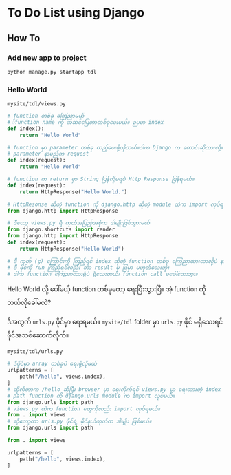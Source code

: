 # To Do List using Django



## How To

### Add new app to project

```bash
python manage.py startapp tdl
```


### Hello World

```mysite/tdl/views.py```
```python
# function တစ်ခု ကြေညာမယ်
# ်function name ကို အဆင်ပြေတာတစ်ခုပေးမယ်။​ ဉပမာ index
def index():
    return "Hello World"

# function မှာ parameter တစ်ခု ထည့်ပေးဖို့လိုတယ်။​ဒါက Django က တောင်းဆိုထားလို့။
# parameter နာမည်က request 
def index(request):
    return "Hello World"

# function က return မှာ String ပြန်လို့မရပဲ​ Http Response ပြန်ရမယ်။
def index(request):
    return HttpResponse("Hello World.")

# HttpResonse ဆိုတဲ့ function ကို django.http ဆိုတဲ့ module ထဲက import လုပ်ရမယ်။
from django.http import HttpResponse

# ဒီတော့ views.py ရဲံ ကုတ်အပြည့်အစုံက ဒါမျိုးဖြစ်သွားမယ်
from django.shortcuts import render
from django.http import HttpResponse
def index(request):
    return HttpResponse("Hello World")

# ဒီ​ ကုတ် (၄)​ ကြောင်းကို ကြည့်ရင် index ဆိုတဲ့ function တစ်ခု ကြေညာထားတာလို့ပဲ နားလည်ရင် ရပြီ။
# ဒီ ဖိုင်ကို run ကြည့်ရင်လည်း ဘာ result မှ ပြမှာ မဟုတ်သေးဘူး
# ဒါက function ကြေညာထားရုံပဲ ရှိသေးတယ်၊​ function call မခေါ်သေးဘူး။
```

Hello World လို့ ပေါ်မယ့် function တစ်ခုတော့ ရေးပြီးသွားပြီ။ အဲ့ function ကို ဘယ်လိုခေါ်မလဲ?

ဒီအတွက် ```urls.py``` ဖိုင်မှာ ရေးရမယ်။ ```mysite/tdl``` folder မှာ ```urls.py``` ဖိုင် မရှိသေးရင် ဖိုင်အသစ်ဆောက်လိုက်။

```mysite/tdl/urls.py```
```py
# ဒီဖိုင်မှာ array တစ်ခုပဲ ရေးဖို့လိုမယ်
urlpatterns = [
    path("/hello", views.index),
]
# ဆိုလိုတာက /hello ဆိုပြီး browser မှာ ရေးလိုက်ရင် views.py မှာ ရေးထားတဲ့ index function ကို call ခေါ်မယ်
# path function ကို django.urls module က import လုပ်မယ်။
from django.urls import path
# views.py ထဲက function တွေကိုလည်း import လုပ်ရမယ်။
from . import views
# ဆိုတော့ကာ urls.py ဖိုင်ရဲ့ ဖိုင်နယ်ကုတ်က ဒါမျိုး ဖြစ်မယ်။
from django.urls import path

from . import views

urlpatterns = [
    path("/hello", views.index),
]
```